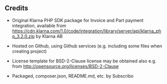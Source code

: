 ## Credits

* Original Klarna PHP SDK package for Invoice and Part payment integration,
available from https://cdn.klarna.com/1.0/code/integration/library/server/api/klarna_php_3.2.0.zip
by Klarna AB

* Hosted on Github, using Github services (e.g. including some files when creating project)

* License template for BSD-2-Clause license may be obtained also e.g. from http://opensource.org/licenses/BSD-2-Clause

* Packaged, composer.json, README.md, etc. by Subscribo
